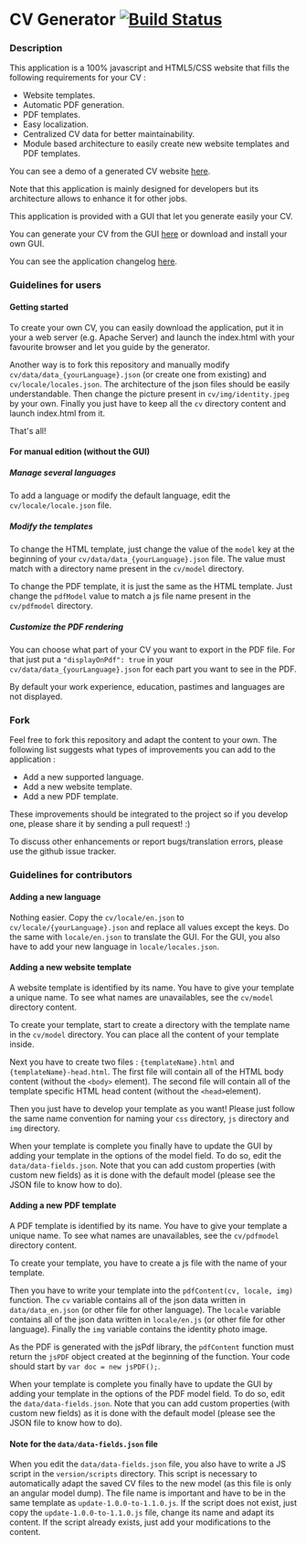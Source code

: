 CV Generator [![Build Status](https://travis-ci.org/mfalaize/cv-generator.svg)](https://travis-ci.org/mfalaize/cv-generator)
============

### Description

This application is a 100% javascript and HTML5/CSS website that fills the following requirements for your CV :

* Website templates.
* Automatic PDF generation.
* PDF templates.
* Easy localization.
* Centralized CV data for better maintainability.
* Module based architecture to easily create new website templates and PDF templates.

You can see a demo of a generated CV website [here](https://mfalaize.github.io/cv-generator/demo/).

Note that this application is mainly designed for developers but its architecture allows to enhance it for other jobs.

This application is provided with a GUI that let you generate easily your CV.

You can generate your CV from the GUI [here](https://mfalaize.github.io/cv-generator/) or download and install your own GUI.

You can see the application changelog [here](CHANGELOG.md).

### Guidelines for users

#### Getting started

To create your own CV, you can easily download the application, put it in your a web server (e.g. Apache Server) and launch the index.html with your favourite browser and let you guide by the generator.

Another way is to fork this repository and manually modify <code>cv/data/data_{yourLanguage}.json</code> (or create one from existing) and <code>cv/locale/locales.json</code>. The architecture of the json files should be easily understandable. Then change the picture present in <code>cv/img/identity.jpeg</code> by your own. Finally you just have to keep all the <code>cv</code> directory content and launch index.html from it.

That's all!

#### For manual edition (without the GUI)

##### Manage several languages

To add a language or modify the default language, edit the <code>cv/locale/locale.json</code> file.

##### Modify the templates

To change the HTML template, just change the value of the <code>model</code> key at the beginning of your <code>cv/data/data_{yourLanguage}.json</code> file. The value must match with a directory name present in the <code>cv/model</code> directory.

To change the PDF template, it is just the same as the HTML template. Just change the <code>pdfModel</code> value to match a js file name present in the <code>cv/pdfmodel</code> directory.

##### Customize the PDF rendering

You can choose what part of your CV you want to export in the PDF file. For that just put a <code>"displayOnPdf": true</code> in your <code>cv/data/data_{yourLanguage}.json</code> for each part you want to see in the PDF.

By default your work experience, education, pastimes and languages are not displayed.

### Fork

Feel free to fork this repository and adapt the content to your own. The following list suggests what types of improvements you can add to the application :

* Add a new supported language.
* Add a new website template.
* Add a new PDF template.

These improvements should be integrated to the project so if you develop one, please share it by sending a pull request! :)

To discuss other enhancements or report bugs/translation errors, please use the github issue tracker.

### Guidelines for contributors

#### Adding a new language

Nothing easier. Copy the <code>cv/locale/en.json</code> to <code>cv/locale/{yourLanguage}.json</code> and replace all values except the keys. Do the same with <code>locale/en.json</code> to translate the GUI. For the GUI, you also have to add your new language in <code>locale/locales.json</code>.

#### Adding a new website template

A website template is identified by its name. You have to give your template a unique name. To see what names are unavailables, see the <code>cv/model</code> directory content.

To create your template, start to create a directory with the template name in the <code>cv/model</code> directory. You can place all the content of your template inside.

Next you have to create two files : <code>{templateName}.html</code> and <code>{templateName}-head.html</code>. The first file will contain all of the HTML body content (without the ```<body>``` element). The second file will contain all of the template specific HTML head content (without the ```<head>```element).

Then you just have to develop your template as you want! Please just follow the same name convention for naming your <code>css</code> directory, <code>js</code> directory and <code>img</code> directory.

When your template is complete you finally have to update the GUI by adding your template in the options of the model field. To do so, edit the <code>data/data-fields.json</code>. Note that you can add custom properties (with custom new fields) as it is done with the default model (please see the JSON file to know how to do).

#### Adding a new PDF template

A PDF template is identified by its name. You have to give your template a unique name. To see what names are unavailables, see the <code>cv/pdfmodel</code> directory content.

To create your template, you have to create a js file with the name of your template.

Then you have to write your template into the ```pdfContent(cv, locale, img)``` function. The <code>cv</code> variable contains all of the json data written in <code>data/data_en.json</code> (or other file for other language). The <code>locale</code> variable contains all of the json data written in <code>locale/en.js</code> (or other file for other language). Finally the <code>img</code> variable contains the identity photo image.

As the PDF is generated with the jsPdf library, the <code>pdfContent</code> function must return the <code>jsPDF</code> object created at the beginning of the function. Your code should start by ```var doc = new jsPDF();```.

When your template is complete you finally have to update the GUI by adding your template in the options of the PDF model field. To do so, edit the <code>data/data-fields.json</code>. Note that you can add custom properties (with custom new fields) as it is done with the default model (please see the JSON file to know how to do).

#### Note for the <code>data/data-fields.json</code> file

When you edit the <code>data/data-fields.json</code> file, you also have to write a JS script in the <code>version/scripts</code> directory. This script is necessary to automatically adapt the saved CV files to the new model (as this file is only an angular model dump). The file name is important and have to be in the same template as <code>update-1.0.0-to-1.1.0.js</code>. If the script does not exist, just copy the <code>update-1.0.0-to-1.1.0.js</code> file, change its name and adapt its content. If the script already exists, just add your modifications to the content.
